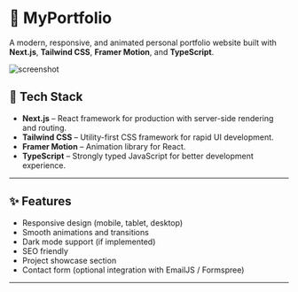 # 💼 MyPortfolio

A modern, responsive, and animated personal portfolio website built with **Next.js**, **Tailwind CSS**, **Framer Motion**, and **TypeScript**.

![screenshot](./public/preview.png)

## 🚀 Tech Stack

- **Next.js** – React framework for production with server-side rendering and routing.
- **Tailwind CSS** – Utility-first CSS framework for rapid UI development.
- **Framer Motion** – Animation library for React.
- **TypeScript** – Strongly typed JavaScript for better development experience.

---

## ✨ Features

- Responsive design (mobile, tablet, desktop)
- Smooth animations and transitions
- Dark mode support (if implemented)
- SEO friendly
- Project showcase section
- Contact form (optional integration with EmailJS / Formspree)

---
